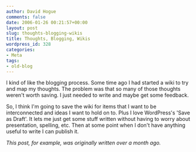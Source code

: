 ```yaml
---
author: David Hogue
comments: false
date: 2006-01-26 00:21:57+00:00
layout: post
slug: thoughts-blogging-wikis
title: Thoughts, Blogging, Wikis
wordpress_id: 328
categories:
- Meta
tags:
- old-blog
---
```


I kind of like the blogging process.  Some time ago I had started a wiki to try and map my thoughts.  The problem was that so many of those thoughts weren't worth saving.  I just needed to write and maybe get some feedback.

So, I think I'm going to save the wiki for items that I want to be interconnected and ideas I want to hold on to.  Plus I love WordPress's 'Save as Draft'.  It lets me just get some stuff written without having to worry about presentation, spelling, etc.  Then at some point when I don't have anything useful to write I can publish it.

_This post, for example, was originally written over a month ago._
